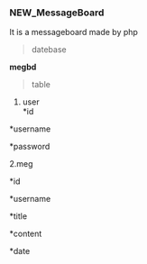 ### NEW_MessageBoard
It is a messageboard made by php 

> datebase

**megbd**

> table
 
 
 1. user  
 *id   
 
 *username  
 
 *password
 
 
 2.meg  
 
 *id 
 
 *username 
 
 *title  
 
 *content 
 
 *date


